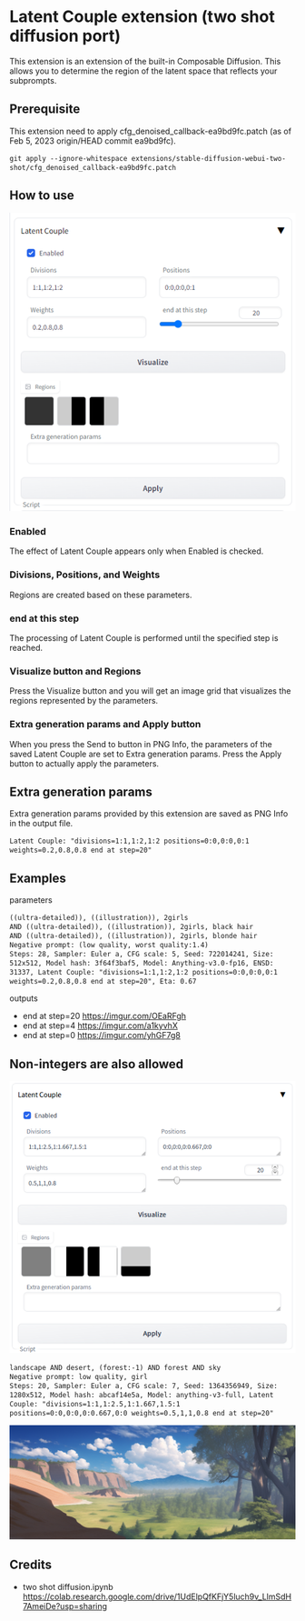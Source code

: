 # Latent Couple extension (two shot diffusion port)
This extension is an extension of the built-in Composable Diffusion.
This allows you to determine the region of the latent space that reflects your subprompts.

## Prerequisite
This extension need to apply cfg_denoised_callback-ea9bd9fc.patch (as of Feb 5, 2023 origin/HEAD commit ea9bd9fc).
```
git apply --ignore-whitespace extensions/stable-diffusion-webui-two-shot/cfg_denoised_callback-ea9bd9fc.patch
```

## How to use
![20230213.png](./screenshots/20230213.png)

### Enabled
The effect of Latent Couple appears only when Enabled is checked.

### Divisions, Positions, and Weights
Regions are created based on these parameters.

### end at this step
The processing of Latent Couple is performed until the specified step is reached.

### Visualize button and Regions
Press the Visualize button and you will get an image grid that visualizes the regions represented by the parameters.

### Extra generation params and Apply button
When you press the Send to button in PNG Info, the parameters of the saved Latent Couple are set to Extra generation params.
Press the Apply button to actually apply the parameters.

## Extra generation params
Extra generation params provided by this extension are saved as PNG Info in the output file.
```
Latent Couple: "divisions=1:1,1:2,1:2 positions=0:0,0:0,0:1 weights=0.2,0.8,0.8 end at step=20"
```

## Examples
parameters
```
((ultra-detailed)), ((illustration)), 2girls
AND ((ultra-detailed)), ((illustration)), 2girls, black hair
AND ((ultra-detailed)), ((illustration)), 2girls, blonde hair
Negative prompt: (low quality, worst quality:1.4)
Steps: 28, Sampler: Euler a, CFG scale: 5, Seed: 722014241, Size: 512x512, Model hash: 3f64f3baf5, Model: Anything-v3.0-fp16, ENSD: 31337, Latent Couple: "divisions=1:1,1:2,1:2 positions=0:0,0:0,0:1 weights=0.2,0.8,0.8 end at step=20", Eta: 0.67
```
outputs
- end at step=20 https://imgur.com/OEaRFgh
- end at step=4 https://imgur.com/a1kyvhX
- end at step=0 https://imgur.com/yhGF7g8


## Non-integers are also allowed
![Example of float ratios](./screenshots/float_ratios_1.png)
```
landscape AND desert, (forest:-1) AND forest AND sky
Negative prompt: low quality, girl
Steps: 20, Sampler: Euler a, CFG scale: 7, Seed: 1364356949, Size: 1280x512, Model hash: abcaf14e5a, Model: anything-v3-full, Latent Couple: "divisions=1:1,1:2.5,1:1.667,1.5:1 positions=0:0,0:0,0:0.667,0:0 weights=0.5,1,1,0.8 end at step=20"
```
![A landscape with forest and desert](./screenshots/landscape_float_1.png)




## Credits
- two shot diffusion.ipynb https://colab.research.google.com/drive/1UdElpQfKFjY5luch9v_LlmSdH7AmeiDe?usp=sharing
